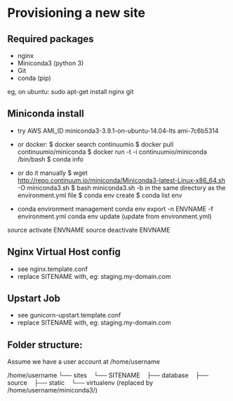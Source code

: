 Provisioning a new site
======================

## Required packages

* nginx
* Miniconda3 (python 3)
* Git
* conda (pip)

eg, on ubuntu:
sudo apt-get install nginx git

## Miniconda install
* try AWS AMI_ID miniconda3-3.9.1-on-ubuntu-14.04-lts ami-7c6b5314
* or docker:
$ docker search continuumio
$ docker pull continuumio/miniconda
$ docker run -t -i continuumio/miniconda /bin/bash
$ conda info

* or do it manually
$ wget http://repo.continuum.io/miniconda/Miniconda3-latest-Linux-x86_64.sh -O miniconda3.sh
$ bash miniconda3.sh -b
in the same directory as the environment.yml file
$ conda env create
$ conda list env

* conda environment management
conda env export -n ENVNAME -f environment.yml
conda env update (update from environment.yml)

source activate ENVNAME
source deactivate ENVNAME

## Nginx Virtual Host config

* see nginx.template.conf
* replace SITENAME with, eg: staging.my-domain.com

## Upstart Job

* see gunicorn-upstart.template.conf
* replace SITENAME with, eg: staging.my-domain.com

## Folder structure:
Assume we have a user account at /home/username

/home/username
└── sites
   └── SITENAME
       ├── database
       ├── source
       ├── static
       └── virtualenv (replaced by /home/username/miniconda3/)


